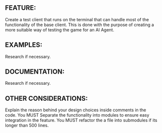 ## FEATURE:

Create a test client that runs on the terminal that can handle most of the functionality of the base client. This is done with the purpose of creating a more suitable way of testing the game for an AI Agent.

## EXAMPLES:

Research if necessary.

## DOCUMENTATION:

Research if necessary.

## OTHER CONSIDERATIONS:

Explain the reason behind your design choices inside comments in the code.
You MUST Separate the functionality into modules to ensure easy integration in the feature.
You MUST refactor the a file into submodules if its longer than 500 lines.

